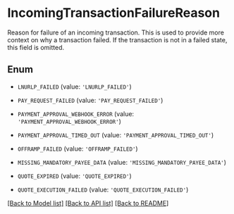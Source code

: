 # IncomingTransactionFailureReason

Reason for failure of an incoming transaction. This is used to provide more context on why a transaction failed. If the transaction is not in a failed state, this field is omitted.

## Enum

* `LNURLP_FAILED` (value: `'LNURLP_FAILED'`)

* `PAY_REQUEST_FAILED` (value: `'PAY_REQUEST_FAILED'`)

* `PAYMENT_APPROVAL_WEBHOOK_ERROR` (value: `'PAYMENT_APPROVAL_WEBHOOK_ERROR'`)

* `PAYMENT_APPROVAL_TIMED_OUT` (value: `'PAYMENT_APPROVAL_TIMED_OUT'`)

* `OFFRAMP_FAILED` (value: `'OFFRAMP_FAILED'`)

* `MISSING_MANDATORY_PAYEE_DATA` (value: `'MISSING_MANDATORY_PAYEE_DATA'`)

* `QUOTE_EXPIRED` (value: `'QUOTE_EXPIRED'`)

* `QUOTE_EXECUTION_FAILED` (value: `'QUOTE_EXECUTION_FAILED'`)

[[Back to Model list]](../README.md#documentation-for-models) [[Back to API list]](../README.md#documentation-for-api-endpoints) [[Back to README]](../README.md)


